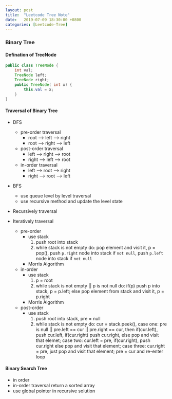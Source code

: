 ```yaml
---
layout: post
title:  "Leetcode Tree Note"
date:   2019-07-09 18:30:00 +0800
categories: [Leetcode-Tree]
---
```

### Binary Tree
#### Defination of TreeNode
```java
public class TreeNode {
    int val;
    TreeNode left;
    TreeNode right;
    public TreeNode( int x) {
        this.val = x;
    }
}
```

#### Traversal of Binary Tree

- DFS
    - pre-order traversal
        - root --> left --> right
        - root --> right --> left
    - post-order traversal
        - left --> right --> root
        - right --> left --> root
    - in-order traversal
        - left --> root --> right
        - right --> root --> left
- BFS
    - use queue level by level traversal
    - use recursive method and update the level state

- Recursively traversal
- Iteratively traversal
    - pre-order
        - use stack
            1. push root into stack
            2. while stack is not empty do: pop element and visit it, p = pop(), push `p.right` node into stack if `not null`, push `p.left` node into stack if `not null`
        - Morris Algorithm
    - in-order
        - use stack
            1. p = root
            2. while stack is not empty || p is not null do: if(p) push p into stack, p = p.left; else pop element from stack and visit it, p = p.right
        - Morris Algorithm
    - post-order
        - use stack
            1. push root into stack, pre = null
            2. while stack is not empty do: cur = stack.peek(), case one: pre is null || pre.left == cur || pre.right == cur,  then if(cur.left), push cur.left, if(cur.right) push cur.right, else pop and visit that elemet; case two: cur.left = pre, if(cur.right), push cur.right else pop and visit that element; case three: cur.right = pre, just pop and visit that element; pre = cur and re-enter loop
#### Binary Search Tree
- in order
- in-order traversal return a sorted array
- use global pointer in recursive solution
  
